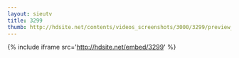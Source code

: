 ```yaml
---
layout: sieutv
title: 3299
thumb: http://hdsite.net/contents/videos_screenshots/3000/3299/preview_360p.mp4.jpg
---
```

{% include iframe src='http://hdsite.net/embed/3299' %}
 
